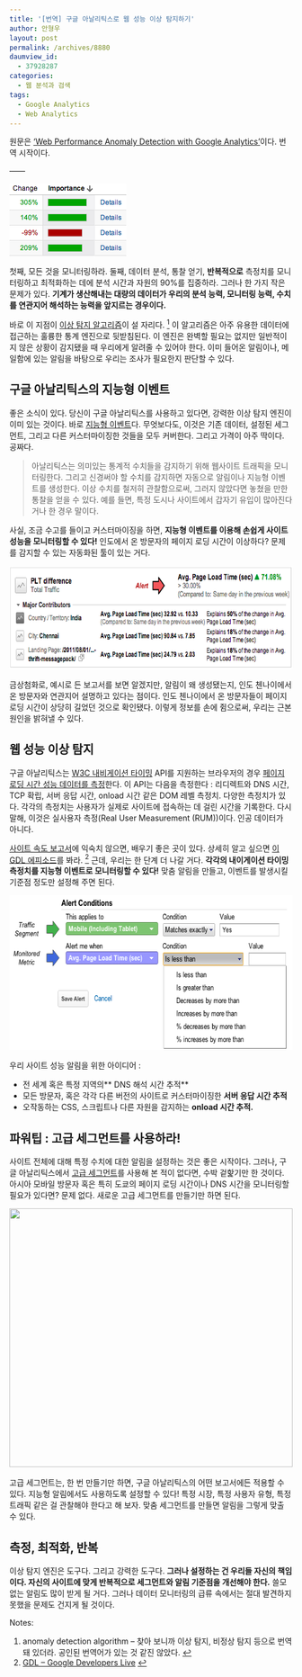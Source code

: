 ```yaml
---
title: '[번역] 구글 아날리틱스로 웹 성능 이상 탐지하기'
author: 안형우
layout: post
permalink: /archives/8880
daumview_id:
  - 37928287
categories:
  - 웹 분석과 검색
tags:
  - Google Analytics
  - Web Analytics
---
```

원문은 [&#8216;Web Performance Anomaly Detection with Google Analytics&#8217;][1]이다. 번역 시작이다.

&#8212;&#8212;

<img class="left alignleft" alt="" src="/uploads/legacy/GA-detect-anomaly/ga-alert.png" width="208" height="129" />

첫째, 모든 것을 모니터링하라. 둘째, 데이터 분석, 통찰 얻기, **반복적으로** 측정치를 모니터링하고 최적화하는 데에 분석 시간과 자원의 90%를 집중하라. 그러나 한 가지 작은 문제가 있다. **기계가 생산해내는 대량의 데이터가 우리의 분석 능력, 모니터링 능력, 수치를 연관지어 해석하는 능력을 앞지르는 경우이다.**

바로 이 지점이 [이상 탐지 알고리즘][2]이 설 자리다. <a class="simple-footnote" title="anomaly detection algorithm &#8211; 찾아 보니까 이상 탐지, 비정상 탐지 등으로 번역돼 있더라. 공인된 번역어가 있는 것 같진 않았다." id="return-note-8880-1" href="#note-8880-1"><sup>1</sup></a> 이 알고리즘은 아주 유용한 데이터에 접근하는 훌륭한 통계 엔진으로 뒷받침된다. 이 엔진은 완벽할 필요는 없지만 일반적이지 않은 상황이 감지됐을 때 우리에게 알려줄 수 있어야 한다. 이미 들어온 알림이나, 메일함에 있는 알림을 바탕으로 우리는 조사가 필요한지 판단할 수 있다.

<div class="video-container">
  <div class="video-container__inner">
  </div>
</div>

## 구글 아날리틱스의 지능형 이벤트

좋은 소식이 있다. 당신이 구글 아날리틱스를 사용하고 있다면, 강력한 이상 탐지 엔진이 이미 있는 것이다. 바로 [지능형 이벤트][3]다. 무엇보다도, 이것은 기존 데이터, 설정된 세그먼트, 그리고 다른 커스터마이징한 것들을 모두 커버한다. 그리고 가격이 아주 딱이다. 공짜다.

> 아날리틱스는 의미있는 통계적 수치들을 감지하기 위해 웹사이트 트래픽을 모니터링한다. 그리고 신경써야 할 수치를 감지하면 자동으로 알림이나 지능형 이벤트를 생성한다. 이상 수치를 철저히 관찰함으로써, 그러지 않았다면 놓쳤을 만한 통찰을 얻을 수 있다. 예를 들면, 특정 도시나 사이트에서 갑자기 유입이 많아진다거나 한 경우 말이다.

사실, 조금 수고를 들이고 커스터마이징을 하면, **지능형 이벤트를 이용해 손쉽게 사이트 성능을 모니터링할 수 있다!** 인도에서 온 방문자의 페이지 로딩 시간이 이상하다? 문제를 감지할 수 있는 자동화된 툴이 있는 거다.

<p style="text-align: center;">
  <img class="center aligncenter" style="max-width: 691px; width: 100%;" alt="" src="/uploads/legacy/GA-detect-anomaly/wplt-alert.png.pagespeed.ic.png" width="691" height="184" />
</p>

금상첨화로, 예시로 든 보고서를 보면 알겠지만, 알림이 왜 생성됐는지, 인도 첸나이에서 온 방문자와 연관지어 설명하고 있다는 점이다. 인도 첸나이에서 온 방문자들이 페이지 로딩 시간이 상당히 길었던 것으로 확인됐다. 이렇게 정보를 손에 쥠으로써, 우리는 근본 원인을 밝혀낼 수 있다.

## 웹 성능 이상 탐지

구글 아날리틱스는 [W3C 내비게이션 타이밍][4] API를 지원하는 브라우저의 경우 [페이지 로딩 시간 성능 데이터를 측정][5]한다. 이 API는 다음을 측정한다 : 리디렉트와 DNS 시간, TCP 확립, 서버 응답 시간, onload 시간 같은 DOM 레벨 측정치. 다양한 측정치가 있다. 각각의 측정치는 사용자가 실제로 사이트에 접속하는 데 걸린 시간을 기록한다. 다시 말해, 이것은 실사용자 측정(Real User Measurement (RUM))이다. 인공 데이터가 아니다.

[사이트 속도 보고서][6]에 익숙치 않으면, 배우기 좋은 곳이 있다. 상세히 알고 싶으면 [이 GDL 에피소드][7]를 봐라. <a class="simple-footnote" title="GDL &#8211; Google Developers Live" id="return-note-8880-2" href="#note-8880-2"><sup>2</sup></a> 근데, 우리는 한 단계 더 나갈 거다. **각각의 내이게이션 타이밍 측정치를 지능형 이벤트로 모니터링할 수 있다!** 맞춤 알림을 만들고, 이벤트를 발생시킬 기준점 정도만 설정해 주면 된다.

<img class="center" style="max-width: 638px; width: 100%;" alt="" src="/uploads/legacy/GA-detect-anomaly/walert-segment.png.pagespeed.ic.png" width="638" height="275" />

우리 사이트 성능 알림을 위한 아이디어 :

*   전 세계 혹은 특정 지역의** DNS 해석 시간 추적**
*   모든 방문자, 혹은 각각 다른 버전의 사이트로 커스터마이징한 **서버 응답 시간 추적**
*   오작동하는 CSS, 스크립트나 다른 자원을 감지하는 **onload 시간 추적.**

## 파워팁 : 고급 세그먼트를 사용하라!

사이트 전체에 대해 특정 수치에 대한 알림을 설정하는 것은 좋은 시작이다. 그러나, 구글 아날리틱스에서 [고급 세그먼트][8]를 사용해 본 적이 없다면, 수박 겉핥기만 한 것이다. 아시아 모바일 방문자 혹은 특히 도쿄의 페이지 로딩 시간이나 DNS 시간을 모니터링할 필요가 있다면? 문제 없다. 새로운 고급 세그먼트를 만들기만 하면 된다.

<img class="center" style="max-width: 684px; width: 100%;" alt="" src="http://mytory.net/uploads/legacy/GA-detect-anomaly/wmobile-asia-segment.png.pagespeed.ic.png" width="684" height="460" />

고급 세그먼트는, 한 번 만들기만 하면, 구글 아날리틱스의 어떤 보고서에든 적용할 수 있다. 지능형 알림에서도 사용하도록 설정할 수 있다! 특정 시장, 특정 사용자 유형, 특정 트래픽 같은 걸 관찰해야 한다고 해 보자. 맞춤 세그먼트를 만들면 알림을 그렇게 맞출 수 있다.

## 측정, 최적화, 반복

이상 탐지 엔진은 도구다. 그리고 강력한 도구다. **그러나 설정하는 건 우리들 자신의 책임이다. 자신의 사이트에 맞게 반복적으로 세그먼트와 알림 기준점을 개선해야 한다.** 쓸모 없는 알림도 많이 받게 될 거다. 그러나 데이터 모니터링의 급류 속에서는 절대 발견하지 못했을 문제도 건지게 될 것이다.

<div class="simple-footnotes">
  <p class="notes">
    Notes:
  </p>
  
  <ol>
    <li id="note-8880-1">
      anomaly detection algorithm &#8211; 찾아 보니까 이상 탐지, 비정상 탐지 등으로 번역돼 있더라. 공인된 번역어가 있는 것 같진 않았다. <a href="#return-note-8880-1">&#8617;</a>
    </li>
    <li id="note-8880-2">
      <a href="https://developers.google.com/live/">GDL &#8211; Google Developers Live</a> <a href="#return-note-8880-2">&#8617;</a>
    </li>
  </ol>
</div>

 [1]: http://www.igvita.com/2012/11/30/web-performance-anomaly-detection-with-google-analytics/
 [2]: http://en.wikipedia.org/wiki/Anomaly_detection
 [3]: http://support.google.com/analytics/bin/answer.py?hl=ko&answer=1320491&topic=1032994&ctx=topic
 [4]: http://w3c-test.org/webperf/specs/NavigationTiming/
 [5]: http://www.igvita.com/2012/04/04/measuring-site-speed-with-navigation-timing/
 [6]: http://support.google.com/analytics/bin/answer.py?hl=ko&answer=1205784
 [7]: http://www.youtube.com/watch?v=NCFVEuKQgBM&list=PL1B4F4863AEE2B122&index=1
 [8]: http://support.google.com/analytics/bin/answer.py?hl=ko&answer=1033017